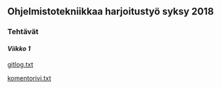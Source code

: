 ## Ohjelmistotekniikkaa harjoitustyö syksy 2018

### Tehtävät

#### _Viikko 1_

[gitlog.txt](https://github.com/Zentryn/ot-harjoitustyo/blob/master/laskarit/viikko1/gitlog.txt)

[komentorivi.txt](https://github.com/Zentryn/ot-harjoitustyo/blob/master/laskarit/viikko1/komentorivi.txt)
